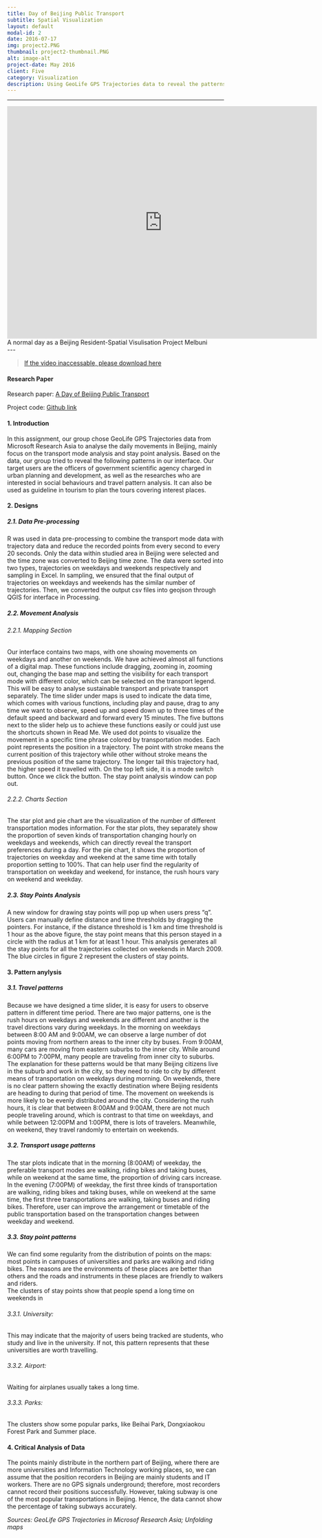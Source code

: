 ```yaml
---
title: Day of Beijing Public Transport
subtitle: Spatial Visualization
layout: default
modal-id: 2
date: 2016-07-17
img: project2.PNG
thumbnail: project2-thumbnail.PNG
alt: image-alt
project-date: May 2016
client: Five
category: Visualization
description: Using GeoLife GPS Trajectories data to reveal the patterns of Beijing residents movements in the temporal and spatial dimensions.</br> Thanks to team members, Haoyu Pang, Cheng Li, Kaiming Sun.
---
```


---
<iframe width="720" height="540" src="https://www.youtube.com/embed/c_u1-snYJc0" frameborder="0" allow="accelerometer; autoplay; encrypted-media; gyroscope; picture-in-picture" allowfullscreen></iframe>
<figcaption class="caption">A normal day as a Beijing Resident-Spatial Visulisation Project Melbuni</figcaption>
---

>[If the video inaccessable, please download here](https://github.com/JoyceWufm/Spatial-visualisation/blob/master/Beijing%20Public%20Transport%20Trajectories.mov)

#### Research Paper
Research paper: [A Day of Beijing Public Transport](https://github.com/JoyceWufm/joycewufm.github.io/blob/master/docs/A%20Normal%20Day%20of%20Beijing%20Traffic-Spatial%20Visualisation.pdf)

Project code: [Github link](https://github.com/JoyceWufm/Spatial-visualisation)

#### 1. Introduction  

In this assignment, our group chose GeoLife GPS Trajectories data from Microsoft Research Asia to analyse the daily movements in Beijing, mainly focus on the transport mode analysis and stay point analysis. Based on the data, our group tried to reveal the following patterns in our interface. Our target users are the officers of government scientific agency charged in urban planning and development, as well as the researches who are interested in social behaviours and travel pattern analysis. It can also be used as guideline in tourism to plan the tours covering interest places.

#### 2. Designs
##### 2.1. Data Pre-processing
R was used in data pre-processing to combine the transport mode data with trajectory data and reduce the recorded points from every second to every 20 seconds. Only the data within studied area in Beijing were selected and the time zone was converted to Beijing time zone. The data were sorted into two types, trajectories on weekdays and weekends respectively and sampling in Excel. In sampling, we ensured that the final output of trajectories on weekdays and weekends has the similar number of trajectories. Then, we converted the output csv files into geojson through QGIS for interface in Processing.

##### 2.2. Movement Analysis
###### 2.2.1. Mapping Section
Our interface contains two maps, with one showing movements on weekdays and another on weekends. We have achieved almost all functions of a digital map. These functions include dragging, zooming in, zooming out, changing the base map and setting the visibility for each transport mode with different color, which can be selected on the transport legend. This will be easy to analyse sustainable transport and private transport separately. The time slider under maps is used to indicate the data time, which comes with various functions, including play and pause, drag to any time we want to observe, speed up and speed down up to three times of the default speed and backward and forward every 15 minutes. The five buttons next to the slider help us to achieve these functions easily or could just use the shortcuts shown in Read Me. We used dot points to visualize the movement in a specific time phrase colored by transportation modes. Each point represents the position in a trajectory. The point with stroke means the current position of this trajectory while other without stroke means the previous position of the same trajectory. The longer tail this trajectory had, the higher speed it travelled with. On the top left side, it is a mode switch button. Once we click the button. The stay point analysis window can pop out.
###### 2.2.2. Charts Section
The star plot and pie chart are the visualization of the number of different transportation modes information. For the star plots, they separately show the proportion of seven kinds of transportation changing hourly on weekdays and weekends, which can directly reveal the transport preferences during a day. For the pie chart, it shows the proportion of trajectories on weekday and weekend at the same time with totally proportion setting to 100%. That can help user find the regularity of transportation on weekday and weekend, for instance, the rush hours vary on weekend and weekday.
##### 2.3. Stay Points Analysis
A new window for drawing stay points will pop up when users press “q”. Users can manually define distance and time thresholds by dragging the pointers. For instance, if the distance threshold is 1 km and time threshold is 1 hour as the above figure, the stay point means that this person stayed in a circle with the radius at 1 km for at least 1 hour. This analysis generates all the stay points for all the trajectories collected on weekends in March 2009. The blue circles in figure 2 represent the clusters of stay points.

#### 3. Pattern anylysis  
##### 3.1. Travel patterns  
Because we have designed a time slider, it is easy for users to observe pattern in different time period. There
are two major patterns, one is the rush hours on weekdays and weekends are different and another is the travel
directions vary during weekdays. In the morning on weekdays between 8:00 AM and 9:00AM, we can observe
a large number of dot points moving from northern areas to the inner city by buses. From 9:00AM, many cars
are moving from eastern suburbs to the inner city. While around 6:00PM to 7:00PM, many people are traveling
from inner city to suburbs. The explanation for these patterns would be that many Beijing citizens live in the
suburb and work in the city, so they need to ride to city by different means of transportation on weekdays during
morning. On weekends, there is no clear pattern showing the exactly destination where Beijing residents are
heading to during that period of time. The movement on weekends is more likely to be evenly distributed around
the city. Considering the rush hours, it is clear that between 8:00AM and 9:00AM, there are not much people
traveling around, which is contrast to that time on weekdays, and while between 12:00PM and 1:00PM, there is
lots of travelers. Meanwhile, on weekend, they travel randomly to entertain on weekends.  
##### 3.2. Transport usage patterns  
The star plots indicate that in the morning (8:00AM) of weekday, the preferable transport modes are walking,
riding bikes and taking buses, while on weekend at the same time, the proportion of driving cars increase. In the
evening (7:00PM) of weekday, the first three kinds of transportation are walking, riding bikes and taking buses,
while on weekend at the same time, the first three transportations are walking, taking buses and riding bikes.
Therefore, user can improve the arrangement or timetable of the public transportation based on the transportation
changes between weekday and weekend.  
##### 3.3. Stay point patterns  
We can find some regularity from the distribution of points on the maps: most points in campuses of universities
and parks are walking and riding bikes. The reasons are the environments of these places are better than others
and the roads and instruments in these places are friendly to walkers and riders.  
The clusters of stay points show that people spend a long time on weekends in  
###### 3.3.1. University: 
This may indicate that the majority of users being tracked are students, who study and live in the university. If not, this pattern represents that these universities are worth travelling.  
###### 3.3.2. Airport: 
Waiting for airplanes usually takes a long time.  
###### 3.3.3. Parks: 
The clusters show some popular parks, like Beihai Park, Dongxiaokou Forest Park and Summer place.  

#### 4. Critical Analysis of Data
The points mainly distribute in the northern part of Beijing, where there are more universities and Information Technology working places, so, we can assume that the position recorders in Beijing are mainly students and IT workers. There are no GPS signals underground; therefore, most recorders cannot record their positions successfully. However, taking subway is one of the most popular transportations in Beijing. Hence, the data cannot show the percentage of taking subways accurately.

_Sources: GeoLife GPS Trajectories in Microsof Research Asia; Unfolding maps_
